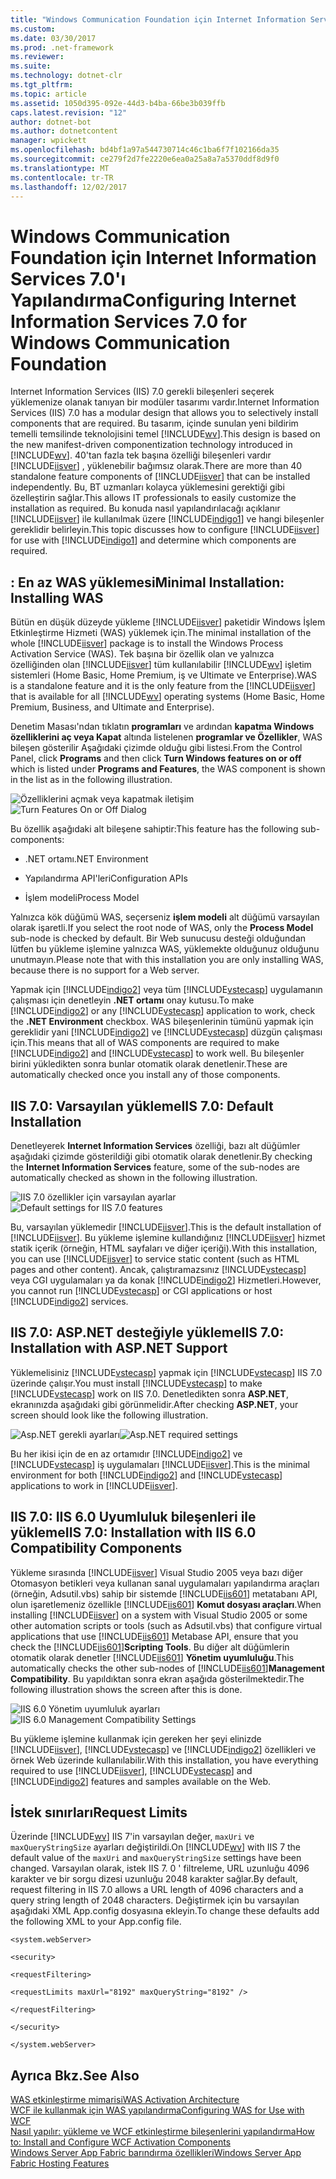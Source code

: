 ```yaml
---
title: "Windows Communication Foundation için Internet Information Services 7.0'ı Yapılandırma"
ms.custom: 
ms.date: 03/30/2017
ms.prod: .net-framework
ms.reviewer: 
ms.suite: 
ms.technology: dotnet-clr
ms.tgt_pltfrm: 
ms.topic: article
ms.assetid: 1050d395-092e-44d3-b4ba-66be3b039ffb
caps.latest.revision: "12"
author: dotnet-bot
ms.author: dotnetcontent
manager: wpickett
ms.openlocfilehash: bd4bf1a97a544730714c46c1ba6f7f102166da35
ms.sourcegitcommit: ce279f2d7fe2220e6ea0a25a8a7a5370ddf8d9f0
ms.translationtype: MT
ms.contentlocale: tr-TR
ms.lasthandoff: 12/02/2017
---
```

# <a name="configuring-internet-information-services-70-for-windows-communication-foundation"></a><span data-ttu-id="e380c-102">Windows Communication Foundation için Internet Information Services 7.0'ı Yapılandırma</span><span class="sxs-lookup"><span data-stu-id="e380c-102">Configuring Internet Information Services 7.0 for Windows Communication Foundation</span></span>
<span data-ttu-id="e380c-103">Internet Information Services (IIS) 7.0 gerekli bileşenleri seçerek yüklemenize olanak tanıyan bir modüler tasarımı vardır.</span><span class="sxs-lookup"><span data-stu-id="e380c-103">Internet Information Services (IIS) 7.0 has a modular design that allows you to selectively install components that are required.</span></span> <span data-ttu-id="e380c-104">Bu tasarım, içinde sunulan yeni bildirim temelli temsilinde teknolojisini temel [!INCLUDE[wv](../../../../includes/wv-md.md)].</span><span class="sxs-lookup"><span data-stu-id="e380c-104">This design is based on the new manifest-driven componentization technology introduced in [!INCLUDE[wv](../../../../includes/wv-md.md)].</span></span> <span data-ttu-id="e380c-105">40'tan fazla tek başına özelliği bileşenleri vardır [!INCLUDE[iisver](../../../../includes/iisver-md.md)] , yüklenebilir bağımsız olarak.</span><span class="sxs-lookup"><span data-stu-id="e380c-105">There are more than 40 standalone feature components of [!INCLUDE[iisver](../../../../includes/iisver-md.md)] that can be installed independently.</span></span> <span data-ttu-id="e380c-106">Bu, BT uzmanları kolayca yüklemesini gerektiği gibi özelleştirin sağlar.</span><span class="sxs-lookup"><span data-stu-id="e380c-106">This allows IT professionals to easily customize the installation as required.</span></span> <span data-ttu-id="e380c-107">Bu konuda nasıl yapılandırılacağı açıklanır [!INCLUDE[iisver](../../../../includes/iisver-md.md)] ile kullanılmak üzere [!INCLUDE[indigo1](../../../../includes/indigo1-md.md)] ve hangi bileşenler gereklidir belirleyin.</span><span class="sxs-lookup"><span data-stu-id="e380c-107">This topic discusses how to configure [!INCLUDE[iisver](../../../../includes/iisver-md.md)] for use with [!INCLUDE[indigo1](../../../../includes/indigo1-md.md)] and determine which components are required.</span></span>  
  
## <a name="minimal-installation-installing-was"></a><span data-ttu-id="e380c-108">: En az WAS yüklemesi</span><span class="sxs-lookup"><span data-stu-id="e380c-108">Minimal Installation: Installing WAS</span></span>  
 <span data-ttu-id="e380c-109">Bütün en düşük düzeyde yükleme [!INCLUDE[iisver](../../../../includes/iisver-md.md)] paketidir Windows İşlem Etkinleştirme Hizmeti (WAS) yüklemek için.</span><span class="sxs-lookup"><span data-stu-id="e380c-109">The minimal installation of the whole [!INCLUDE[iisver](../../../../includes/iisver-md.md)] package is to install the Windows Process Activation Service (WAS).</span></span> <span data-ttu-id="e380c-110">Tek başına bir özellik olan ve yalnızca özelliğinden olan [!INCLUDE[iisver](../../../../includes/iisver-md.md)] tüm kullanılabilir [!INCLUDE[wv](../../../../includes/wv-md.md)] işletim sistemleri (Home Basic, Home Premium, iş ve Ultimate ve Enterprise).</span><span class="sxs-lookup"><span data-stu-id="e380c-110">WAS is a standalone feature and it is the only feature from the [!INCLUDE[iisver](../../../../includes/iisver-md.md)] that is available for all [!INCLUDE[wv](../../../../includes/wv-md.md)] operating systems (Home Basic, Home Premium, Business, and Ultimate and Enterprise).</span></span>  
  
 <span data-ttu-id="e380c-111">Denetim Masası'ndan tıklatın **programları** ve ardından **kapatma Windows özelliklerini aç veya Kapat** altında listelenen **programlar ve Özellikler**, WAS bileşen gösterilir Aşağıdaki çizimde olduğu gibi listesi.</span><span class="sxs-lookup"><span data-stu-id="e380c-111">From the Control Panel, click **Programs** and then click **Turn Windows features on or off** which is listed under **Programs and Features**, the WAS component is shown in the list as in the following illustration.</span></span>  
  
 <span data-ttu-id="e380c-112">![Özelliklerini açmak veya kapatmak iletişim](../../../../docs/framework/wcf/feature-details/media/wcfc-turnfeaturesonoroffs.gif "wcfc_TurnFeaturesOnOrOffs")</span><span class="sxs-lookup"><span data-stu-id="e380c-112">![Turn Features On or Off Dialog](../../../../docs/framework/wcf/feature-details/media/wcfc-turnfeaturesonoroffs.gif "wcfc_TurnFeaturesOnOrOffs")</span></span>  
  
 <span data-ttu-id="e380c-113">Bu özellik aşağıdaki alt bileşene sahiptir:</span><span class="sxs-lookup"><span data-stu-id="e380c-113">This feature has the following sub-components:</span></span>  
  
-   <span data-ttu-id="e380c-114">.NET ortamı</span><span class="sxs-lookup"><span data-stu-id="e380c-114">.NET Environment</span></span>  
  
-   <span data-ttu-id="e380c-115">Yapılandırma API'leri</span><span class="sxs-lookup"><span data-stu-id="e380c-115">Configuration APIs</span></span>  
  
-   <span data-ttu-id="e380c-116">İşlem modeli</span><span class="sxs-lookup"><span data-stu-id="e380c-116">Process Model</span></span>  
  
 <span data-ttu-id="e380c-117">Yalnızca kök düğümü WAS, seçerseniz **işlem modeli** alt düğümü varsayılan olarak işaretli.</span><span class="sxs-lookup"><span data-stu-id="e380c-117">If you select the root node of WAS, only the **Process Model** sub-node is checked by default.</span></span> <span data-ttu-id="e380c-118">Bir Web sunucusu desteği olduğundan lütfen bu yükleme işlemine yalnızca WAS, yüklemekte olduğunuz olduğunu unutmayın.</span><span class="sxs-lookup"><span data-stu-id="e380c-118">Please note that with this installation you are only installing WAS, because there is no support for a Web server.</span></span>  
  
 <span data-ttu-id="e380c-119">Yapmak için [!INCLUDE[indigo2](../../../../includes/indigo2-md.md)] veya tüm [!INCLUDE[vstecasp](../../../../includes/vstecasp-md.md)] uygulamanın çalışması için denetleyin **.NET ortamı** onay kutusu.</span><span class="sxs-lookup"><span data-stu-id="e380c-119">To make [!INCLUDE[indigo2](../../../../includes/indigo2-md.md)] or any [!INCLUDE[vstecasp](../../../../includes/vstecasp-md.md)] application to work, check the **.NET Environment** checkbox.</span></span> <span data-ttu-id="e380c-120">WAS bileşenlerinin tümünü yapmak için gereklidir yani [!INCLUDE[indigo2](../../../../includes/indigo2-md.md)] ve [!INCLUDE[vstecasp](../../../../includes/vstecasp-md.md)] düzgün çalışması için.</span><span class="sxs-lookup"><span data-stu-id="e380c-120">This means that all of WAS components are required to make [!INCLUDE[indigo2](../../../../includes/indigo2-md.md)] and [!INCLUDE[vstecasp](../../../../includes/vstecasp-md.md)] to work well.</span></span> <span data-ttu-id="e380c-121">Bu bileşenler birini yükledikten sonra bunlar otomatik olarak denetlenir.</span><span class="sxs-lookup"><span data-stu-id="e380c-121">These are automatically checked once you install any of those components.</span></span>  
  
## <a name="iis-70-default-installation"></a><span data-ttu-id="e380c-122">IIS 7.0: Varsayılan yükleme</span><span class="sxs-lookup"><span data-stu-id="e380c-122">IIS 7.0: Default Installation</span></span>  
 <span data-ttu-id="e380c-123">Denetleyerek **Internet Information Services** özelliği, bazı alt düğümler aşağıdaki çizimde gösterildiği gibi otomatik olarak denetlenir.</span><span class="sxs-lookup"><span data-stu-id="e380c-123">By checking the **Internet Information Services** feature, some of the sub-nodes are automatically checked as shown in the following illustration.</span></span>  
  
 <span data-ttu-id="e380c-124">![IIS 7.0 özellikler için varsayılan ayarlar](../../../../docs/framework/wcf/feature-details/media/wcfc-turningfeaturesonoroff2.gif "wcfc_TurningFeaturesOnOrOff2")</span><span class="sxs-lookup"><span data-stu-id="e380c-124">![Default settings for IIS 7.0 features](../../../../docs/framework/wcf/feature-details/media/wcfc-turningfeaturesonoroff2.gif "wcfc_TurningFeaturesOnOrOff2")</span></span>  
  
 <span data-ttu-id="e380c-125">Bu, varsayılan yüklemedir [!INCLUDE[iisver](../../../../includes/iisver-md.md)].</span><span class="sxs-lookup"><span data-stu-id="e380c-125">This is the default installation of [!INCLUDE[iisver](../../../../includes/iisver-md.md)].</span></span> <span data-ttu-id="e380c-126">Bu yükleme işlemine kullandığınız [!INCLUDE[iisver](../../../../includes/iisver-md.md)] hizmet statik içerik (örneğin, HTML sayfaları ve diğer içeriği).</span><span class="sxs-lookup"><span data-stu-id="e380c-126">With this installation, you can use [!INCLUDE[iisver](../../../../includes/iisver-md.md)] to service static content (such as HTML pages and other content).</span></span> <span data-ttu-id="e380c-127">Ancak, çalıştıramazsınız [!INCLUDE[vstecasp](../../../../includes/vstecasp-md.md)] veya CGI uygulamaları ya da konak [!INCLUDE[indigo2](../../../../includes/indigo2-md.md)] Hizmetleri.</span><span class="sxs-lookup"><span data-stu-id="e380c-127">However, you cannot run [!INCLUDE[vstecasp](../../../../includes/vstecasp-md.md)] or CGI applications or host [!INCLUDE[indigo2](../../../../includes/indigo2-md.md)] services.</span></span>  
  
## <a name="iis-70-installation-with-aspnet-support"></a><span data-ttu-id="e380c-128">IIS 7.0: ASP.NET desteğiyle yükleme</span><span class="sxs-lookup"><span data-stu-id="e380c-128">IIS 7.0: Installation with ASP.NET Support</span></span>  
 <span data-ttu-id="e380c-129">Yüklemelisiniz [!INCLUDE[vstecasp](../../../../includes/vstecasp-md.md)] yapmak için [!INCLUDE[vstecasp](../../../../includes/vstecasp-md.md)] IIS 7.0 üzerinde çalışır.</span><span class="sxs-lookup"><span data-stu-id="e380c-129">You must install [!INCLUDE[vstecasp](../../../../includes/vstecasp-md.md)] to make [!INCLUDE[vstecasp](../../../../includes/vstecasp-md.md)] work on IIS 7.0.</span></span> <span data-ttu-id="e380c-130">Denetledikten sonra **ASP.NET**, ekranınızda aşağıdaki gibi görünmelidir.</span><span class="sxs-lookup"><span data-stu-id="e380c-130">After checking **ASP.NET**, your screen should look like the following illustration.</span></span>  
  
 <span data-ttu-id="e380c-131">![Asp.NET gerekli ayarları](../../../../docs/framework/wcf/feature-details/media/wcfc-trunfeaturesonoroff3s.gif "wcfc_TrunFeaturesOnOrOFf3s")</span><span class="sxs-lookup"><span data-stu-id="e380c-131">![Asp.NET required settings](../../../../docs/framework/wcf/feature-details/media/wcfc-trunfeaturesonoroff3s.gif "wcfc_TrunFeaturesOnOrOFf3s")</span></span>  
  
 <span data-ttu-id="e380c-132">Bu her ikisi için de en az ortamıdır [!INCLUDE[indigo2](../../../../includes/indigo2-md.md)] ve [!INCLUDE[vstecasp](../../../../includes/vstecasp-md.md)] iş uygulamaları [!INCLUDE[iisver](../../../../includes/iisver-md.md)].</span><span class="sxs-lookup"><span data-stu-id="e380c-132">This is the minimal environment for both [!INCLUDE[indigo2](../../../../includes/indigo2-md.md)] and [!INCLUDE[vstecasp](../../../../includes/vstecasp-md.md)] applications to work in [!INCLUDE[iisver](../../../../includes/iisver-md.md)].</span></span>  
  
## <a name="iis-70-installation-with-iis-60-compatibility-components"></a><span data-ttu-id="e380c-133">IIS 7.0: IIS 6.0 Uyumluluk bileşenleri ile yükleme</span><span class="sxs-lookup"><span data-stu-id="e380c-133">IIS 7.0: Installation with IIS 6.0 Compatibility Components</span></span>  
 <span data-ttu-id="e380c-134">Yükleme sırasında [!INCLUDE[iisver](../../../../includes/iisver-md.md)] Visual Studio 2005 veya bazı diğer Otomasyon betikleri veya kullanan sanal uygulamaları yapılandırma araçları (örneğin, Adsutil.vbs) sahip bir sistemde [!INCLUDE[iis601](../../../../includes/iis601-md.md)] metatabanı API, olun işaretlemeniz özellikle [!INCLUDE[iis601](../../../../includes/iis601-md.md)]  **Komut dosyası araçları**.</span><span class="sxs-lookup"><span data-stu-id="e380c-134">When installing [!INCLUDE[iisver](../../../../includes/iisver-md.md)] on a system with Visual Studio 2005 or some other automation scripts or tools (such as Adsutil.vbs) that configure virtual applications that use [!INCLUDE[iis601](../../../../includes/iis601-md.md)] Metabase API, ensure that you check the [!INCLUDE[iis601](../../../../includes/iis601-md.md)]**Scripting Tools**.</span></span> <span data-ttu-id="e380c-135">Bu diğer alt düğümlerin otomatik olarak denetler [!INCLUDE[iis601](../../../../includes/iis601-md.md)] **Yönetim uyumluluğu**.</span><span class="sxs-lookup"><span data-stu-id="e380c-135">This automatically checks the other sub-nodes of [!INCLUDE[iis601](../../../../includes/iis601-md.md)]**Management Compatibility**.</span></span> <span data-ttu-id="e380c-136">Bu yapıldıktan sonra ekran aşağıda gösterilmektedir.</span><span class="sxs-lookup"><span data-stu-id="e380c-136">The following illustration shows the screen after this is done.</span></span>  
  
 <span data-ttu-id="e380c-137">![IIS 6.0 Yönetim uyumluluk ayarları](../../../../docs/framework/wcf/feature-details/media/scfc-turnfeaturesonoroff5s.gif "scfc_TurnFeaturesOnOrOff5s")</span><span class="sxs-lookup"><span data-stu-id="e380c-137">![IIS 6.0 Management Compatibility Settings](../../../../docs/framework/wcf/feature-details/media/scfc-turnfeaturesonoroff5s.gif "scfc_TurnFeaturesOnOrOff5s")</span></span>  
  
 <span data-ttu-id="e380c-138">Bu yükleme işlemine kullanmak için gereken her şeyi elinizde [!INCLUDE[iisver](../../../../includes/iisver-md.md)], [!INCLUDE[vstecasp](../../../../includes/vstecasp-md.md)] ve [!INCLUDE[indigo2](../../../../includes/indigo2-md.md)] özellikleri ve örnek Web üzerinde kullanılabilir.</span><span class="sxs-lookup"><span data-stu-id="e380c-138">With this installation, you have everything required to use [!INCLUDE[iisver](../../../../includes/iisver-md.md)], [!INCLUDE[vstecasp](../../../../includes/vstecasp-md.md)] and [!INCLUDE[indigo2](../../../../includes/indigo2-md.md)] features and samples available on the Web.</span></span>  
  
## <a name="request-limits"></a><span data-ttu-id="e380c-139">İstek sınırları</span><span class="sxs-lookup"><span data-stu-id="e380c-139">Request Limits</span></span>  
 <span data-ttu-id="e380c-140">Üzerinde [!INCLUDE[wv](../../../../includes/wv-md.md)] IIS 7'in varsayılan değer, `maxUri` ve `maxQueryStringSize` ayarları değiştirildi.</span><span class="sxs-lookup"><span data-stu-id="e380c-140">On [!INCLUDE[wv](../../../../includes/wv-md.md)] with IIS 7 the default value of the `maxUri` and `maxQueryStringSize` settings have been changed.</span></span> <span data-ttu-id="e380c-141">Varsayılan olarak, istek IIS 7. 0 ' filtreleme, URL uzunluğu 4096 karakter ve bir sorgu dizesi uzunluğu 2048 karakter sağlar.</span><span class="sxs-lookup"><span data-stu-id="e380c-141">By default, request filtering in IIS 7.0 allows a URL length of 4096 characters and a query string length of 2048 characters.</span></span> <span data-ttu-id="e380c-142">Değiştirmek için bu varsayılan aşağıdaki XML App.config dosyasına ekleyin.</span><span class="sxs-lookup"><span data-stu-id="e380c-142">To change these defaults add the following XML to your App.config file.</span></span>  
  
 `<system.webServer>`  
  
 `<security>`  
  
 `<requestFiltering>`  
  
 `<requestLimits maxUrl="8192" maxQueryString="8192" />`  
  
 `</requestFiltering>`  
  
 `</security>`  
  
 `</system.webServer>`  
  
## <a name="see-also"></a><span data-ttu-id="e380c-143">Ayrıca Bkz.</span><span class="sxs-lookup"><span data-stu-id="e380c-143">See Also</span></span>  
 [<span data-ttu-id="e380c-144">WAS etkinleştirme mimarisi</span><span class="sxs-lookup"><span data-stu-id="e380c-144">WAS Activation Architecture</span></span>](../../../../docs/framework/wcf/feature-details/was-activation-architecture.md)  
 [<span data-ttu-id="e380c-145">WCF ile kullanmak için WAS yapılandırma</span><span class="sxs-lookup"><span data-stu-id="e380c-145">Configuring WAS for Use with WCF</span></span>](../../../../docs/framework/wcf/feature-details/configuring-the-wpa--service-for-use-with-wcf.md)  
 [<span data-ttu-id="e380c-146">Nasıl yapılır: yükleme ve WCF etkinleştirme bileşenlerini yapılandırma</span><span class="sxs-lookup"><span data-stu-id="e380c-146">How to: Install and Configure WCF Activation Components</span></span>](../../../../docs/framework/wcf/feature-details/how-to-install-and-configure-wcf-activation-components.md)  
 [<span data-ttu-id="e380c-147">Windows Server App Fabric barındırma özellikleri</span><span class="sxs-lookup"><span data-stu-id="e380c-147">Windows Server App Fabric Hosting Features</span></span>](http://go.microsoft.com/fwlink/?LinkId=201276)
